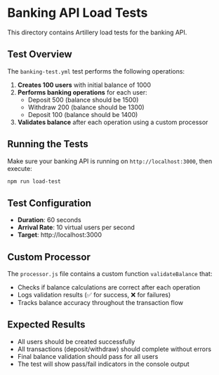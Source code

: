 # Banking API Load Tests

This directory contains Artillery load tests for the banking API.

## Test Overview

The `banking-test.yml` test performs the following operations:

1. **Creates 100 users** with initial balance of 1000
2. **Performs banking operations** for each user:
   - Deposit 500 (balance should be 1500)
   - Withdraw 200 (balance should be 1300)
   - Deposit 100 (balance should be 1400)
3. **Validates balance** after each operation using a custom processor

## Running the Tests

Make sure your banking API is running on `http://localhost:3000`, then execute:

```bash
npm run load-test
```

## Test Configuration

- **Duration**: 60 seconds
- **Arrival Rate**: 10 virtual users per second
- **Target**: http://localhost:3000

## Custom Processor

The `processor.js` file contains a custom function `validateBalance` that:
- Checks if balance calculations are correct after each operation
- Logs validation results (✅ for success, ❌ for failures)
- Tracks balance accuracy throughout the transaction flow

## Expected Results

- All users should be created successfully
- All transactions (deposit/withdraw) should complete without errors
- Final balance validation should pass for all users
- The test will show pass/fail indicators in the console output
